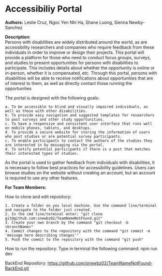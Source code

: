 # Accessibiliy Portal

**Authors:** Leslie Cruz, Ngoc Yen Nhi Ha, Shane Luong, Sienna Newby-Sanchez

**Description:**  
Persons with disabilities are widely distributed around the world, as are accessibility researchers and companies who require feedback from these individuals in order to improve or design their projects. This portal will provide a platform for those who need to conduct focus groups, surveys, and studies to present opportunities for persons with disabilities to participate. This includes details about whether the opportunity is online or in-person, whether it is compensated, etc. Through this portal, persons with disabilities will be able to receive notifications about opportunities that are of interest to them, as well as directly contact those running the opportunities

The portal is designed with the following goals:

	a. To be accessible to blind and visually impaired individuals, as well as those with other disabilities.
	b. To provide easy navigation and suggested templates for researchers to post surveys and other study opportunities.
	c. To have a responsive and consistent user interface that runs well on mobile phones, tablets, and desktops.
	d. To provide a secure website for storing the information of users who post studies or are potential survey participants.
	c. To enable participants to contact the authors of the studies they are interested in by messaging via the portal.
	d. To notify potential participants if there is a post that matches their interested types of studies. 

As the portal is used to gather feedback from individuals with disabilities, it is necessary to follow best practices for accessibility guidelines. Users can browse studies on the website without creating an account, but an account is required to use any other features.



**For Team Members:**

How to clone and edit repository:

	1. Create a folder on you local machine. Use the command line/terminal and navigate to the folder just created.
	2. In the cmd line/terminal enter: "git clone git@github.com:snewbz02/TeamNameNotFound.git"
	3. Create your own branch by the command "git checkout -b <branchName>"
	4. Commit changes to the repository with the command "git commit -m 'message here describing changes'"
	5. Push the commit to the repository with the command "git push"
	
How to run the repository:
	Type in terminal the following command: npm run dev
	
BackEnd Repository:
https://github.com/snewbz02/TeamNameNotFound-BackEnd.git

